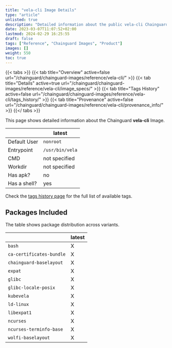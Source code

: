 ```yaml
---
title: "vela-cli Image Details"
type: "article"
unlisted: true
description: "Detailed information about the public vela-cli Chainguard Image."
date: 2023-03-07T11:07:52+02:00
lastmod: 2024-02-29 16:25:55
draft: false
tags: ["Reference", "Chainguard Images", "Product"]
images: []
weight: 550
toc: true
---
```


{{< tabs >}}
{{< tab title="Overview" active=false url="/chainguard/chainguard-images/reference/vela-cli/" >}}
{{< tab title="Details" active=true url="/chainguard/chainguard-images/reference/vela-cli/image_specs/" >}}
{{< tab title="Tags History" active=false url="/chainguard/chainguard-images/reference/vela-cli/tags_history/" >}}
{{< tab title="Provenance" active=false url="/chainguard/chainguard-images/reference/vela-cli/provenance_info/" >}}
{{</ tabs >}}

This page shows detailed information about the Chainguard **vela-cli** Image.

|              | latest          |
|--------------|-----------------|
| Default User | `nonroot`       |
| Entrypoint   | `/usr/bin/vela` |
| CMD          | not specified   |
| Workdir      | not specified   |
| Has apk?     | no              |
| Has a shell? | yes             |

Check the [tags history page](/chainguard/chainguard-images/reference/vela-cli/tags_history/) for the full list of available tags.

## Packages Included
The table shows package distribution across variants.

|                          | latest |
|--------------------------|--------|
| `bash`                   | X      |
| `ca-certificates-bundle` | X      |
| `chainguard-baselayout`  | X      |
| `expat`                  | X      |
| `glibc`                  | X      |
| `glibc-locale-posix`     | X      |
| `kubevela`               | X      |
| `ld-linux`               | X      |
| `libexpat1`              | X      |
| `ncurses`                | X      |
| `ncurses-terminfo-base`  | X      |
| `wolfi-baselayout`       | X      |

